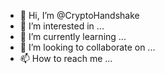 - 👋 Hi, I’m @CryptoHandshake
- 👀 I’m interested in ...
- 🌱 I’m currently learning ...
- 💞️ I’m looking to collaborate on ...
- 📫 How to reach me ...

<!---
CryptoHandshake/CryptoHandshake is a ✨ special ✨ repository because its `README.md` (this file) appears on your GitHub profile.
You can click the Preview link to take a look at your changes.
--->
